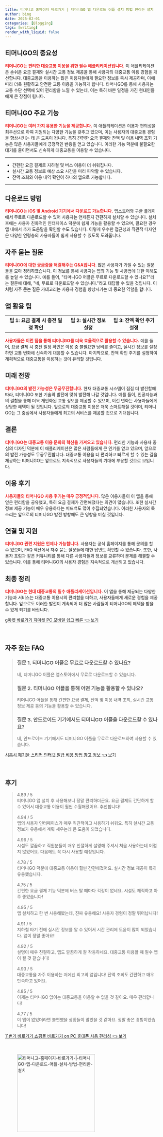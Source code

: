 ```yaml
---
title: 티머니고 홈페이지 바로가기 | 티머니GO 앱 다운로드 어플 설치 방법 편리한 설치
author: bing
date: 2025-02-01
categories: [Blogging]
tags: [writing]
render_with_liquid: false
---
```



<h2 id='티머니GO의 중요성'>티머니GO의 중요성</h2>

<p><b><span style="color: #ee2323;">티머니GO는 편리한 대중교통 이용을 위한 필수 애플리케이션입니다.</span></b> 
이 애플리케이션은 손쉬운 요금 결제와 실시간 교통 정보 제공을 통해 사용자의 대중교통 이용 경험을 개선합니다. 대중교통을 이용하는 많은 이용자들에게 필요한 정보를 즉시 제공하며, 이에 따라 더욱 원활하고 안전한 교통 이용을 가능하게 합니다. 티머니GO를 통해 사용자는 교통 수단 선택에 있어 편리함을 느낄 수 있는데, 이는 특히 바쁜 일정을 가진 현대인들에게 큰 장점이 됩니다.</p>

<h2 id='티머니GO 주요 기능'>티머니GO 주요 기능</h2>

<p><b><span style="color: #ee2323;">티머니GO는 여러 가지 유용한 기능을 제공합니다.</span></b> 
이 애플리케이션은 이용자 편의성을 최우선으로 하여 지원되는 다양한 기능을 갖추고 있으며, 이는 사용자의 대중교통 경험을 향상시키는 데 큰 도움이 됩니다. 특히 간편한 요금 결제와 잔액 및 이용 내역 조회 기능은 많은 사용자들에게 긍정적인 반응을 얻고 있습니다. 이러한 기능 덕분에 불필요한 대기를 줄이면서도 신속하게 대중교통을 이용할 수 있습니다.</p>

<hr />

<ul>
    <li>간편한 요금 결제로 지하철 및 버스 이용이 더 쉬워집니다.</li>
    <li>실시간 교통 정보로 예상 소요 시간을 미리 파악할 수 있습니다.</li>
    <li>잔액 조회와 이용 내역 확인이 하나의 앱으로 가능합니다.</li>
</ul>

<hr />

<h2 id='다운로드 방법'>다운로드 방법</h2>

<p><b><span style="color: #ee2323;">티머니GO는 iOS 및 Android 기기에서 다운로드 가능합니다.</span></b> 
앱스토어와 구글 플레이에서 무료로 다운로드할 수 있어 사용자는 언제든지 간편하게 설치할 수 있습니다. 설치 후에는 사용자 친화적인 인터페이스 덕분에 쉽게 기능을 활용할 수 있으며, 필요한 경우 앱 내에서 추가 도움말을 확인할 수도 있습니다. 이렇게 우수한 접근성과 직관적 디자인은 다양한 연령층의 사용자들이 쉽게 사용할 수 있도록 도와줍니다.</p>

<h2 id='자주 묻는 질문'>자주 묻는 질문</h2>

<p><b><span style="color: #ee2323;">티머니GO에 대한 궁금증을 해결해주는 Q&A입니다.</span></b> 
많은 사용자가 가질 수 있는 질문들을 모아 정리하였습니다. 이 정보를 통해 사용자는 앱의 기능 및 사용법에 대한 이해도를 높일 수 있습니다. 예를 들어, "티머니GO 어플은 무료로 다운로드할 수 있나요?"라는 질문에 대해, "네, 무료로 다운로드할 수 있습니다."라고 대답할 수 있을 것입니다. 이처럼 자주 묻는 질문 카테고리는 사용자 경험을 향상시키는 데 중요한 역할을 합니다.</p>

<h2 id='앱 활용 팁'>앱 활용 팁</h2>

<table>
    <tr>
        <td style="text-align: center; height: 17px;"><b>팁 1: 요금 결제 시 충전 일정 확인</b></td>
        <td style="text-align: center; height: 17px;"><b>팁 2: 실시간 정보 설정</b></td>
        <td style="text-align: center; height: 17px;"><b>팁 3: 잔액 확인 주기 설정</b></td>
    </tr>
</table>

<p><b><span style="color: #ee2323;">사용자들은 이런 팁을 통해 티머니GO를 더욱 효율적으로 활용할 수 있습니다.</span></b> 
예를 들어, 요금 결제 시 충전 일정 확인은 이용 중 불필요한 낭비를 줄이고, 실시간 정보를 설정하면 교통 변화에 신속하게 대응할 수 있습니다. 마지막으로, 잔액 확인 주기를 설정하여 계획적으로 대중교통을 이용하는 것이 유리할 것입니다.</p>

<h2 id='미래 전망'>미래 전망</h2>

<p><b><span style="color: #ee2323;">티머니GO의 발전 가능성은 무궁무진합니다.</span></b> 
현재 대중교통 시스템이 점점 더 발전함에 따라, 티머니GO 또한 기술의 발전에 맞춰 발전해 나갈 것입니다. 예를 들어, 인공지능과의 결합을 통해 더욱 개인화된 교통 정보를 제공할 수 있으며, 이런 변화는 사용자들에게 상당한 혜택이 될 것입니다. 앞으로의 대중교통 이용은 더욱 스마트해질 것이며, 티머니GO는 그 중심에서 사용자들에게 최고의 서비스를 제공할 것으로 기대됩니다.</p>

<h2 id='결론'>결론</h2>

<p><b><span style="color: #ee2323;">티머니GO는 대중교통 이용 문화의 혁신을 가져오고 있습니다.</span></b> 
편리한 기능과 사용자 중심의 디자인 덕분에 이 애플리케이션은 많은 사람들에게 큰 인기를 얻고 있으며, 앞으로의 발전 가능성도 무궁무진합니다. 대중교통 이용을 더 편리하고 빠르게 할 수 있는 길을 제공하는 티머니GO는 앞으로도 지속적으로 사용자들의 기대에 부응할 것으로 보입니다.</p>

<h2 id='이용 후기'>이용 후기</h2>

<p><b><span style="color: #ee2323;">사용자들의 티머니GO 사용 후기는 매우 긍정적입니다.</span></b> 
많은 이용자들이 이 앱을 통해 얻은 편리함을 공유했고, 특히 요금 결제가 간편해졌다는 의견이 많습니다. 또한 실시간 정보 제공 기능이 매우 유용하다는 피드백도 많이 수집되었습니다. 이러한 사용자의 목소리는 앞으로의 티머니GO 발전 방향에도 큰 영향을 미칠 것입니다.</p>

<h2 id='연결 및 지원'>연결 및 지원</h2>

<p><b><span style="color: #ee2323;">티머니GO 관련 지원은 언제나 가능합니다.</span></b> 
사용자는 공식 홈페이지를 통해 문의를 할 수 있으며, FAQ 섹션에서 자주 묻는 질문들에 대한 답변도 확인할 수 있습니다. 또한, 사용자 포럼과 같은 커뮤니티를 통해 다른 사용자들과 정보를 교류하며 문제를 해결할 수 있습니다. 이를 통해 티머니GO의 사용자 경험은 지속적으로 개선되고 있습니다.</p>

<h2 id='최종 정리'>최종 정리</h2>

<p><b><span style="color: #ee2323;">티머니GO는 현대 대중교통의 필수 애플리케이션입니다.</span></b>
이 앱을 통해 제공되는 다양한 기능과 서비스는 대중교통 이용시의 편리함을 더하고, 사용자들에게 새로운 경험을 제공합니다. 앞으로도 이러한 발전이 계속되어 더 많은 사람들이 티머니GO의 혜택을 받을 수 있게 되기를 바랍니다.</p>


<p><a class="click-button" title="g마켓 바로가기 지마켓 PC 모바일 쉽고 빠른" href="https://purplelist.github.io/posts/g%EB%A7%88%EC%BC%93-%EB%B0%94%EB%A1%9C%EA%B0%80%EA%B8%B0-%EC%A7%80%EB%A7%88%EC%BC%93-PC-%EB%AA%A8%EB%B0%94%EC%9D%BC-%EC%89%BD%EA%B3%A0-%EB%B9%A0%EB%A5%B8/" rel="dofollow">g마켓 바로가기 지마켓 PC 모바일 쉽고 빠른 👈 보기</a></p><br>
<h2 id='자주_찾는_FAQ'>자주 찾는 FAQ</h2>
<div itemscope="" itemtype="https://schema.org/FAQPage"> 
<blockquote> 
<div itemscope="" itemprop="mainEntity" itemtype="https://schema.org/Question"> 
<h3 itemprop="name">질문 1. 티머니GO 어플은 무료로 다운로드할 수 있나요?</h3> 
<div itemscope="" itemprop="acceptedAnswer" itemtype="https://schema.org/Answer"> 
<span itemprop="text"> 
<p>네, 티머니GO 어플은 앱스토어에서 무료로 다운로드할 수 있습니다.</p> 
</span> 
</div> 
</div> 

<div itemscope="" itemprop="mainEntity" itemtype="https://schema.org/Question"> 
<h3 itemprop="name">질문 2. 티머니GO 어플을 통해 어떤 기능을 활용할 수 있나요?</h3> 
<div itemscope="" itemprop="acceptedAnswer" itemtype="https://schema.org/Answer"> 
<span itemprop="text"> 
<p>티머니GO 어플을 통해 간편한 요금 결제, 잔액 및 이용 내역 조회, 실시간 교통 정보 제공 등의 기능을 활용할 수 있습니다.</p> 
</span> 
</div> 
</div> 

<div itemscope="" itemprop="mainEntity" itemtype="https://schema.org/Question"> 
<h3 itemprop="name">질문 3. 안드로이드 기기에서도 티머니GO 어플을 다운로드할 수 있나요?</h3> 
<div itemscope="" itemprop="acceptedAnswer" itemtype="https://schema.org/Answer"> 
<span itemprop="text"> 
<p>네, 안드로이드 기기에서도 티머니GO 어플을 무료로 다운로드하여 사용할 수 있습니다.</p> 
</span> 
</div> 
</div> 
</blockquote> 
</div>
<p><a class="click-button" title="시흥시 폐기물 스티커 인터넷 발급 비용 방법 참고 정보" href="https://purplelist.github.io/posts/%EC%8B%9C%ED%9D%A5%EC%8B%9C-%ED%8F%90%EA%B8%B0%EB%AC%BC-%EC%8A%A4%ED%8B%B0%EC%BB%A4-%EC%9D%B8%ED%84%B0%EB%84%B7-%EB%B0%9C%EA%B8%89-%EB%B9%84%EC%9A%A9-%EB%B0%A9%EB%B2%95-%EC%B0%B8%EA%B3%A0-%EC%A0%95%EB%B3%B4/" rel="dofollow">시흥시 폐기물 스티커 인터넷 발급 비용 방법 참고 정보 👈 보기</a></p><br>
<h2 id='후기'>후기</h2>
<div itemscope itemtype="https://schema.org/Product">
  <blockquote>
  <div itemprop="review" itemscope itemtype="https://schema.org/Review">
      <div itemprop="reviewRating" itemscope itemtype="https://schema.org/Rating"> <span itemprop="ratingValue">4.89</span> / <span itemprop="bestRating">5</span> </div>
      <span itemprop="reviewBody">티머니GO 앱 설치 후 사용해보니 정말 편리하더군요. 요금 결제도 간단하게 할 수 있어서 대중교통 이용이 훨씬 수월해졌어요. 추천합니다!</span>
  </div>
  <br>
  <div itemprop="review" itemscope itemtype="https://schema.org/Review">
      <div itemprop="reviewRating" itemscope itemtype="https://schema.org/Rating"> <span itemprop="ratingValue">4.94</span> / <span itemprop="bestRating">5</span> </div>
      <span itemprop="reviewBody">앱의 사용자 인터페이스가 매우 직관적이고 사용하기 쉬워요. 특히 실시간 교통 정보가 유용해서 계획 세우는데 큰 도움이 되었습니다.</span>
  </div>
  <br>
  <div itemprop="review" itemscope itemtype="https://schema.org/Review">
      <div itemprop="reviewRating" itemscope itemtype="https://schema.org/Rating"> <span itemprop="ratingValue">4.96</span> / <span itemprop="bestRating">5</span> </div>
      <span itemprop="reviewBody">시설도 깔끔하고 직원분들이 매우 친절하게 설명해 주셔서 처음 사용하는데 어렵지 않았어요. 다음에도 꼭 다시 사용할 예정입니다.</span>
  </div>
  <br>
  <div itemprop="review" itemscope itemtype="https://schema.org/Review">
      <div itemprop="reviewRating" itemscope itemtype="https://schema.org/Rating"> <span itemprop="ratingValue">4.78</span> / <span itemprop="bestRating">5</span> </div>
      <span itemprop="reviewBody">티머니GO 덕분에 대중교통 이용이 훨씬 간편해졌어요. 실시간 정보 제공이 특히 유용했습니다.</span>
  </div>
  <br>
  <div itemprop="review" itemscope itemtype="https://schema.org/Review">
      <div itemprop="reviewRating" itemscope itemtype="https://schema.org/Rating"> <span itemprop="ratingValue">4.75</span> / <span itemprop="bestRating">5</span> </div>
      <span itemprop="reviewBody">간편한 요금 결제 기능 덕분에 버스 탈 때마다 걱정이 없네요. 시설도 쾌적하고 아주 좋았습니다!</span>
  </div>
  <br>
  <div itemprop="review" itemscope itemtype="https://schema.org/Review">
      <div itemprop="reviewRating" itemscope itemtype="https://schema.org/Rating"> <span itemprop="ratingValue">4.95</span> / <span itemprop="bestRating">5</span> </div>
      <span itemprop="reviewBody">앱 설치하고 한 번 사용해봤는데, 진짜 유용해요! 사용자 경험이 정말 뛰어납니다!</span>
  </div>
  <br>
  <div itemprop="review" itemscope itemtype="https://schema.org/Review">
      <div itemprop="reviewRating" itemscope itemtype="https://schema.org/Rating"> <span itemprop="ratingValue">4.91</span> / <span itemprop="bestRating">5</span> </div>
      <span itemprop="reviewBody">지하철 타기 전에 실시간 정보를 알 수 있어서 시간 관리에 도움이 많이 되었습니다. 앱이 정말 좋아요!</span>
  </div>
  <br>
  <div itemprop="review" itemscope itemtype="https://schema.org/Review">
      <div itemprop="reviewRating" itemscope itemtype="https://schema.org/Rating"> <span itemprop="ratingValue">4.92</span> / <span itemprop="bestRating">5</span> </div>
      <span itemprop="reviewBody">설명이 매우 친절하고, 앱도 깔끔하게 잘 작동하네요. 대중교통 이용할 때 필수 앱이 될 것 같습니다!</span>
  </div>
  <br>
  <div itemprop="review" itemscope itemtype="https://schema.org/Review">
      <div itemprop="reviewRating" itemscope itemtype="https://schema.org/Rating"> <span itemprop="ratingValue">4.93</span> / <span itemprop="bestRating">5</span> </div>
      <span itemprop="reviewBody">대중교통을 자주 이용하는 저에겐 최고의 앱입니다! 잔액 조회도 간편하고 매우 만족하고 있어요.</span>
  </div>
  <br>
  <div itemprop="review" itemscope itemtype="https://schema.org/Review">
      <div itemprop="reviewRating" itemscope itemtype="https://schema.org/Rating"> <span itemprop="ratingValue">4.85</span> / <span itemprop="bestRating">5</span> </div>
      <span itemprop="reviewBody">이제는 티머니GO 없이는 대중교통을 이용할 수 없을 것 같아요. 매우 편리합니다!</span>
  </div>
  <br>
  <div itemprop="review" itemscope itemtype="https://schema.org/Review">
      <div itemprop="reviewRating" itemscope itemtype="https://schema.org/Rating"> <span itemprop="ratingValue">4.77</span> / <span itemprop="bestRating">5</span> </div>
      <span itemprop="reviewBody">이 앱이 없었더라면 불편했을 상황들이 많았을 것 같아요. 정말 좋은 경험이었습니다!</span>
  </div>
  </blockquote>
</div>
<p><a class="click-button" title="11번가 바로가기 쇼핑몰 바로가기 on PC 휴대폰 사용 편리성" href="https://purplelist.github.io/posts/11%EB%B2%88%EA%B0%80-%EB%B0%94%EB%A1%9C%EA%B0%80%EA%B8%B0-%EC%87%BC%ED%95%91%EB%AA%B0-%EB%B0%94%EB%A1%9C%EA%B0%80%EA%B8%B0-on-PC-%ED%9C%B4%EB%8C%80%ED%8F%B0-%EC%82%AC%EC%9A%A9-%ED%8E%B8%EB%A6%AC%EC%84%B1/" rel="dofollow">11번가 바로가기 쇼핑몰 바로가기 on PC 휴대폰 사용 편리성 👈 보기</a></p><br>
<figure class="image"><img src="https://purplelist.github.io/assets/img/thumbnail/티머니고-홈페이지-바로가기-|-티머니GO-앱-다운로드-어플-설치-방법-편리한-설치.webp" alt="티머니고-홈페이지-바로가기-|-티머니GO-앱-다운로드-어플-설치-방법-편리한-설치" width="256" height="256"></figure>